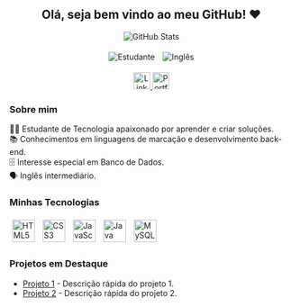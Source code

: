 <div align="center">

  <h2>Olá, seja bem vindo ao meu GitHub! ❤</h2>

  <!-- GitHub Stats -->
  <div style="display: inline-block; text-align: center;">
    <picture>
      <source
        srcset="https://github-readme-stats.vercel.app/api?username=anuraghazra&show_icons=true&theme=dark"
        media="(prefers-color-scheme: dark)"
      />
      <source
        srcset="https://github-readme-stats.vercel.app/api?username=anuraghazra&show_icons=true"
        media="(prefers-color-scheme: light), (prefers-color-scheme: no-preference)"
      />
      <img
        src="https://github-readme-stats.vercel.app/api?username=anuraghazra&show_icons=true"
        style="display: block; margin: 0 auto;"
        alt="GitHub Stats"
      />
    </picture>
  </div>

  <!-- Badges -->
  <p>
    <img src="https://img.shields.io/badge/Estudante-Tecnologia-blue" alt="Estudante" style="margin: 5px;" />
    <img src="https://img.shields.io/badge/Inglês-Intermediário-yellow" alt="Inglês" style="margin: 5px;" />
  </p>

  <!-- Links -->
  <p>
    <a href="https://linkedin.com/in/seu-perfil" target="_blank">
      <img src="https://cdn.jsdelivr.net/gh/devicons/devicon/icons/linkedin/linkedin-original.svg" width="30" alt="LinkedIn" />
    </a>
    <a href="https://seuportfolio.com" target="_blank">
      <img src="https://cdn.jsdelivr.net/gh/devicons/devicon/icons/google/google-original.svg" width="30" alt="Portfolio" />
    </a>
  </p>

</div>

<div align="left" style="max-width: 600px; margin: 20px auto;">
  <h3>Sobre mim</h3>
  <p>
    👨‍💻 Estudante de Tecnologia apaixonado por aprender e criar soluções.<br/>
    📚 Conhecimentos em linguagens de marcação e desenvolvimento back-end.<br/>
    🗄️ Interesse especial em Banco de Dados.<br/>
    🗣️ Inglês intermediário.<br/>
  </p>

  <h3>Minhas Tecnologias</h3>
  <p>
    <img alt="HTML5" title="HTML5" src="https://cdn.jsdelivr.net/gh/devicons/devicon/icons/html5/html5-original.svg" width="40" height="40" style="margin: 5px"/>
    <img alt="CSS3" title="CSS3" src="https://cdn.jsdelivr.net/gh/devicons/devicon/icons/css3/css3-original.svg" width="40" height="40" style="margin: 5px"/>
    <img alt="JavaScript" title="JavaScript" src="https://cdn.jsdelivr.net/gh/devicons/devicon/icons/javascript/javascript-original.svg" width="40" height="40" style="margin: 5px"/>
    <img alt="Java" title="Java" src="https://cdn.jsdelivr.net/gh/devicons/devicon/icons/java/java-original.svg" width="40" height="40" style="margin: 5px"/>
    <img alt="MySQL" title="MySQL" src="https://cdn.jsdelivr.net/gh/devicons/devicon/icons/mysql/mysql-original.svg" width="40" height="40" style="margin: 5px"/>
  </p>

  <h3>Projetos em Destaque</h3>
  <ul>
    <li><a href="https://github.com/seu-usuario/projeto1" target="_blank">Projeto 1</a> - Descrição rápida do projeto 1.</li>
    <li><a href="https://github.com/seu-usuario/projeto2" target="_blank">Projeto 2</a> - Descrição rápida do projeto 2.</li>
  </ul>
</div>
